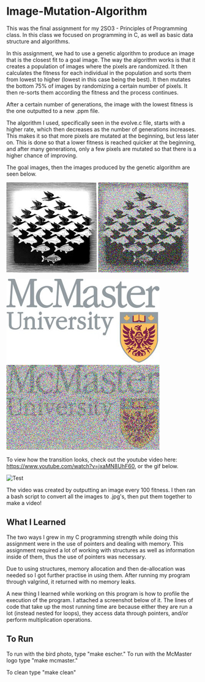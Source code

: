 # Image-Mutation-Algorithm

This was the final assignment for my 2SO3 - Principles of Programming class. In this class we focused on programming in C, as well as basic data structure and algorithms.

In this assignment, we had to use a genetic algorithm to produce an image that is the closest fit to a goal image. The way the algorithm works is that it creates a population of images where the pixels are randomized. It then calculates the fitness for each individual in the population and sorts them from lowest to higher (lowest in this case being the best). It then mutates the bottom 75% of images by randomizing a certain number of pixels. It then re-sorts them according the fitness and the process continues. 

After a certain number of generations, the image with the lowest fitness is the one outputted to a new .ppm file.

The algorithm I used, specifically seen in the evolve.c file, starts with a higher rate, which then decreases as the number of generations increases. This makes it so that more pixels are mutated at the beginning, but less later on. This is done so that a lower fitness is reached quicker at the beginning, and after many generations, only a few pixels are mutated so that there is a higher chance of improving.

The goal images, then the images produced by the genetic algorithm are seen below.

![Test](https://github.com/joshuaguinness/Generating-Image/blob/master/me.jpg)  ![Test](https://github.com/joshuaguinness/Generating-Image/blob/master/me2.jpg)

![Test](https://github.com/joshuaguinness/Generating-Image/blob/master/mcmaster.jpg)  ![Test](https://github.com/joshuaguinness/Generating-Image/blob/master/mcmaster2.jpg)

To view how the transition looks, check out the youtube video here: https://www.youtube.com/watch?v=jxaMN8UhF60, or the gif below.

![Test](https://github.com/joshuaguinness/Generating-Image/blob/master/Generating-Image.gif)

The video was created by outputting an image every 100 fitness. I then ran a bash script to convert all the images to .jpg's, then put them together to make a video!

## What I Learned

The two ways I grew in my C programming strength while doing this assignment were in the use of pointers and dealing with memory. This assignment required a lot of working with structures as well as information inside of them, thus the use of pointers was necessary.

Due to using structures, memory allocation and then de-allocation was needed so I got further practise in using them. After running my program through valgrind, it returned with no memory leaks.

A new thing I learned while working on this program is how to profile the execution of the program. I attached a screenshot below of it. The lines of code that take up the most running time are because either they are run a lot (instead nested for loops), they access data through pointers, and/or perform multiplication operations.

## To Run

To run with the bird photo, type "make escher." To run with the McMaster logo type "make mcmaster."

To clean type "make clean"
